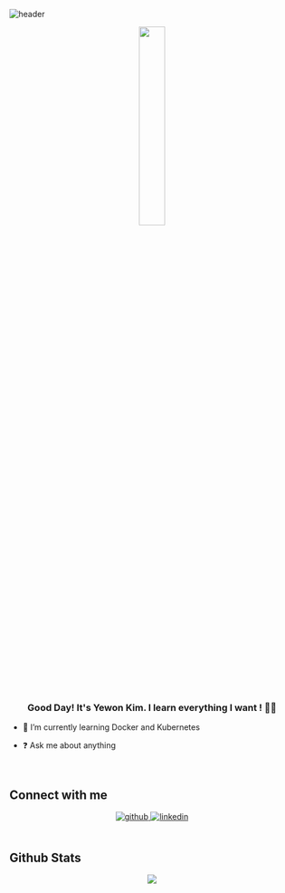 
![header](https://capsule-render.vercel.app/api?type=wave&color=gradient&height=200)

<p align="center"> 
 <img src="https://user-images.githubusercontent.com/56240088/105873956-62b27200-603f-11eb-9718-3f43b00cf7ed.png" align="center" width="30%">
</p>

### <div align="center">Good Day! It's Yewon Kim. I learn everything I want !  👨‍💻 </div>  
  

- 🌱 I’m currently learning Docker and Kubernetes  
  

- ❓ Ask me about anything
  

<br/>  


## Connect with me  
<div align="center">
<a href="https://github.com/Yewon-dev" target="_blank">
<img src=https://img.shields.io/badge/github-%2324292e.svg?&style=for-the-badge&logo=github&logoColor=white alt=github style="margin-bottom: 5px;" />
</a>
<a href="https://linkedin.com/in/yewon-kim-545004203" target="_blank">
<img src=https://img.shields.io/badge/linkedin-%231E77B5.svg?&style=for-the-badge&logo=linkedin&logoColor=white alt=linkedin style="margin-bottom: 5px;" />
</a>  
</div>  
  

<br/>  


## Github Stats  
<div align="center"><img src="https://github-readme-stats.vercel.app/api?username=Yewon-dev&show_icons=true&count_private=true&hide_border=true&theme=tokyonight" align="center" /></div>  
<br/>  


